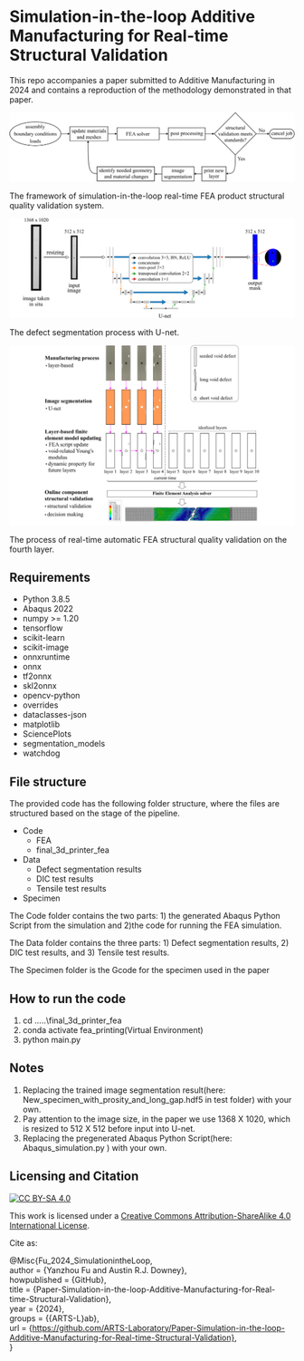 # Simulation-in-the-loop Additive Manufacturing for Real-time Structural Validation

This repo accompanies a paper submitted to Additive Manufacturing in 2024 and contains a reproduction of the methodology demonstrated in that paper.

<p align="center">
<img src="figures/simulation_in_the_loop.png" alt="framework of simulation-in-the-loop " width="600"/>

The framework of simulation-in-the-loop real-time FEA product structural quality validation system.
</p>

<p align="center">
<img src="figures/image_segmentation.png" alt="defect segmentation" width="600"/>

The defect segmentation process with U-net.
</p>

<p align="center">
<img src="figures/architecture.png" alt="process of real-time automatic FEA structural quality validation" width="600"/>

The process of real-time automatic FEA structural quality validation on the fourth layer.
</p>

## Requirements
* Python 3.8.5
* Abaqus 2022
* numpy >= 1.20
* tensorflow
* scikit-learn
* scikit-image
* onnxruntime
* onnx
* tf2onnx
* skl2onnx
* opencv-python
* overrides
* dataclasses-json
* matplotlib
* SciencePlots
* segmentation_models
* watchdog

## File structure
The provided code has the following folder structure, where the files are structured based on the stage of the pipeline. 

- Code
    - FEA
	- final_3d_printer_fea
- Data
    - Defect segmentation results
	- DIC test results
	- Tensile test results
- Specimen


The Code folder contains the two parts: 1) the generated Abaqus Python Script from the simulation and 2)the code for running the FEA simulation.

The Data folder contains the three parts: 1) Defect segmentation results, 2) DIC test results, and 3) Tensile test results.

The Specimen folder is the Gcode for the specimen used in the paper



## How to run the code
1. cd .....\final_3d_printer_fea
2. conda activate fea_printing(Virtual Environment)  
3. python main.py

## Notes
1. Replacing the trained image segmentation result(here: New_specimen_with_prosity_and_long_gap.hdf5 in test folder) with your own.
2. Pay attention to the image size, in the paper we use 1368 X 1020, which is resized to 512 X 512 before input into U-net.
3. Replacing the pregenerated Abaqus Python Script(here: Abaqus_simulation.py ) with your own.

## Licensing and Citation

[![CC BY-SA 4.0][cc-by-sa-shield]][cc-by-sa]

This work is licensed under a
[Creative Commons Attribution-ShareAlike 4.0 International License][cc-by-sa].

[cc-by-sa]: http://creativecommons.org/licenses/by-sa/4.0/
[cc-by-sa-image]: https://licensebuttons.net/l/by-sa/4.0/88x31.png
[cc-by-sa-shield]: https://img.shields.io/badge/License-CC%20BY--SA%204.0-lightgrey.svg


Cite as:

@Misc{Fu_2024_SimulationintheLoop,   
  author = {Yanzhou Fu and Austin R.J. Downey},   
  howpublished = {GitHub},  
  title  = {Paper-Simulation-in-the-loop-Additive-Manufacturing-for-Real-time-Structural-Validation},   
  year   = {2024},  
  groups = {{ARTS-L}ab},    
  url    = {https://github.com/ARTS-Laboratory/Paper-Simulation-in-the-loop-Additive-Manufacturing-for-Real-time-Structural-Validation},    
}
